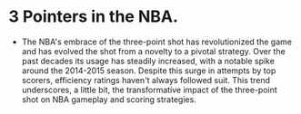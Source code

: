 # 3 Pointers in the NBA.

- The NBA's embrace of the three-point shot has revolutionized the game and has evolved the shot from a novelty to a pivotal strategy. Over the past decades its usage has steadily increased, with a notable spike around the 2014-2015 season. Despite this surge in attempts by top scorers, efficiency ratings haven't always followed suit. This trend underscores, a little bit, the transformative impact of the three-point shot on NBA gameplay and scoring strategies.
